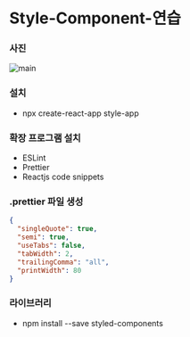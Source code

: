 # Style-Component-연습

### 사진

![main](https://postfiles.pstatic.net/MjAyMDA5MjhfMTY0/MDAxNjAxMjUzNzU3NjY5.ID8eG0dydNp4gLhm7Xn-9kKgqNJZEBxMgbgBPlhX8s8g.4P8WNno5OgrrtIkYh_TAhUgFQQ9H-t30WoL3NCY1nekg.PNG.jejunseo94/nnn.png?type=w966)

### 설치

- npx create-react-app style-app

### 확장 프로그램 설치

- ESLint
- Prettier
- Reactjs code snippets

### .prettier 파일 생성

<!-- ```java  //이런식으로 확장자 표시하면 바뀜
public static void main(String args[]){

}
``` -->

```json
{
  "singleQuote": true,
  "semi": true,
  "useTabs": false,
  "tabWidth": 2,
  "trailingComma": "all",
  "printWidth": 80
}
```

### 라이브러리

- npm install --save styled-components
